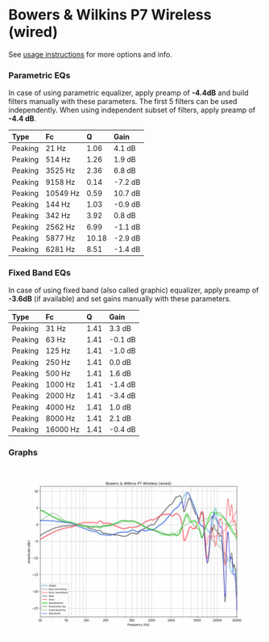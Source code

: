 # Bowers & Wilkins P7 Wireless (wired)
See [usage instructions](https://github.com/jaakkopasanen/AutoEq#usage) for more options and info.

### Parametric EQs
In case of using parametric equalizer, apply preamp of **-4.4dB** and build filters manually
with these parameters. The first 5 filters can be used independently.
When using independent subset of filters, apply preamp of **-4.4 dB**.

| Type    | Fc       |     Q | Gain    |
|:--------|:---------|:------|:--------|
| Peaking | 21 Hz    |  1.06 | 4.1 dB  |
| Peaking | 514 Hz   |  1.26 | 1.9 dB  |
| Peaking | 3525 Hz  |  2.36 | 6.8 dB  |
| Peaking | 9158 Hz  |  0.14 | -7.2 dB |
| Peaking | 10549 Hz |  0.59 | 10.7 dB |
| Peaking | 144 Hz   |  1.03 | -0.9 dB |
| Peaking | 342 Hz   |  3.92 | 0.8 dB  |
| Peaking | 2562 Hz  |  6.99 | -1.1 dB |
| Peaking | 5877 Hz  | 10.18 | -2.9 dB |
| Peaking | 6281 Hz  |  8.51 | -1.4 dB |

### Fixed Band EQs
In case of using fixed band (also called graphic) equalizer, apply preamp of **-3.6dB**
(if available) and set gains manually with these parameters.

| Type    | Fc       |    Q | Gain    |
|:--------|:---------|:-----|:--------|
| Peaking | 31 Hz    | 1.41 | 3.3 dB  |
| Peaking | 63 Hz    | 1.41 | -0.1 dB |
| Peaking | 125 Hz   | 1.41 | -1.0 dB |
| Peaking | 250 Hz   | 1.41 | 0.0 dB  |
| Peaking | 500 Hz   | 1.41 | 1.6 dB  |
| Peaking | 1000 Hz  | 1.41 | -1.4 dB |
| Peaking | 2000 Hz  | 1.41 | -3.4 dB |
| Peaking | 4000 Hz  | 1.41 | 1.0 dB  |
| Peaking | 8000 Hz  | 1.41 | 2.1 dB  |
| Peaking | 16000 Hz | 1.41 | -0.4 dB |

### Graphs
![](./Bowers%20&%20Wilkins%20P7%20Wireless%20(wired).png)